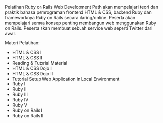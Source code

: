 Pelatihan Ruby on Rails Web Development Path akan mempelajari teori dan praktik bahasa pemrograman frontend HTML & CSS, backend Ruby dan frameworknya Ruby on Rails secara daring/online. Peserta akan mempelajari semua konsep penting membangun web menggunakan Ruby on Rails. Peserta akan membuat sebuah service web seperti Twitter dari awal.


Materi Pelatihan:

 * HTML & CSS I
 * HTML & CSS II
 * Reading & Tutorial Material
 * HTML & CSS Dojo I
 * HTML & CSS Dojo II
 * Tutorial Setup Web Application in Local Environment
 * Ruby I
 * Ruby II
 * Ruby III
 * Ruby IV
 * Ruby V
 * Ruby on Rails I
 * Ruby on Rails II

